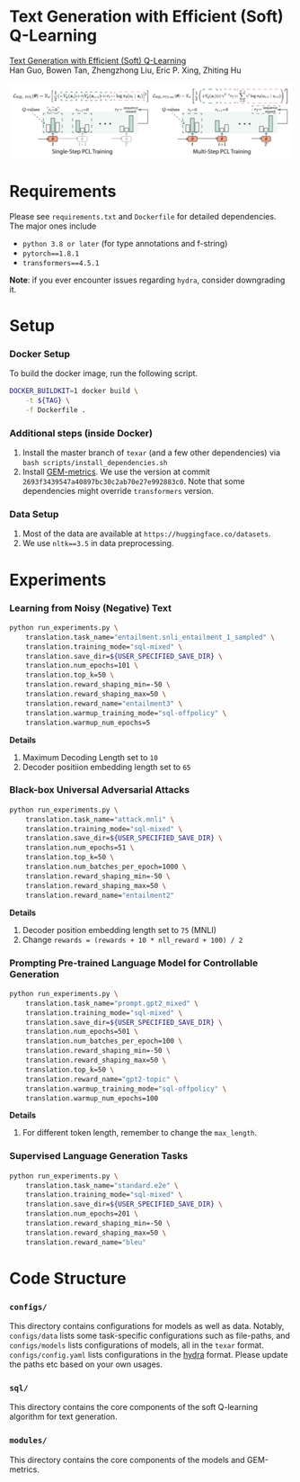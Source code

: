 # Text Generation with Efficient (Soft) Q-Learning

[Text Generation with Efficient (Soft) Q-Learning](https://arxiv.org/abs/2106.07704)  
Han Guo, Bowen Tan, Zhengzhong Liu, Eric P. Xing, Zhiting Hu

![main](figs/main.png)

# Requirements
Please see `requirements.txt` and `Dockerfile` for detailed dependencies. The major ones include
- `python 3.8 or later` (for type annotations and f-string)
- `pytorch==1.8.1`
- `transformers==4.5.1`

**Note**: if you ever encounter issues regarding `hydra`, consider downgrading it.

# Setup
### Docker Setup
To build the docker image, run the following script.

```bash
DOCKER_BUILDKIT=1 docker build \
    -t ${TAG} \
    -f Dockerfile .
```

### Additional steps (inside Docker)
1. Install the master branch of `texar` (and a few other dependencies) via `bash scripts/install_dependencies.sh`
2. Install [GEM-metrics](https://github.com/GEM-benchmark/GEM-metrics). We use the version at commit `2693f3439547a40897bc30c2ab70e27e992883c0`. Note that some dependencies might override `transformers` version.

### Data Setup
1. Most of the data are available at `https://huggingface.co/datasets`.
2. We use `nltk==3.5` in data preprocessing.

# Experiments
###  Learning from Noisy (Negative) Text

```bash
python run_experiments.py \
    translation.task_name="entailment.snli_entailment_1_sampled" \
    translation.training_mode="sql-mixed" \
    translation.save_dir=${USER_SPECIFIED_SAVE_DIR} \
    translation.num_epochs=101 \
    translation.top_k=50 \
    translation.reward_shaping_min=-50 \
    translation.reward_shaping_max=50 \
    translation.reward_name="entailment3" \
    translation.warmup_training_mode="sql-offpolicy" \
    translation.warmup_num_epochs=5
```

**Details**
1. Maximum Decoding Length set to `10`
2. Decoder positiion embedding length set to `65`

### Black-box Universal Adversarial Attacks

```bash
python run_experiments.py \
    translation.task_name="attack.mnli" \
    translation.training_mode="sql-mixed" \
    translation.save_dir=${USER_SPECIFIED_SAVE_DIR} \
    translation.num_epochs=51 \
    translation.top_k=50 \
    translation.num_batches_per_epoch=1000 \
    translation.reward_shaping_min=-50 \
    translation.reward_shaping_max=50 \
    translation.reward_name="entailment2"
```

**Details**
1. Decoder position embedding length set to `75` (MNLI)
2. Change `rewards = (rewards + 10 * nll_reward + 100) / 2`

### Prompting Pre-trained Language Model for Controllable Generation
```bash
python run_experiments.py \
    translation.task_name="prompt.gpt2_mixed" \
    translation.training_mode="sql-mixed" \
    translation.save_dir=${USER_SPECIFIED_SAVE_DIR} \
    translation.num_epochs=501 \
    translation.num_batches_per_epoch=100 \
    translation.reward_shaping_min=-50 \
    translation.reward_shaping_max=50 \
    translation.top_k=50 \
    translation.reward_name="gpt2-topic" \
    translation.warmup_training_mode="sql-offpolicy" \
    translation.warmup_num_epochs=100
```

**Details**
1. For different token length, remember to change the `max_length`.

### Supervised Language Generation Tasks
```bash
python run_experiments.py \
    translation.task_name="standard.e2e" \
    translation.training_mode="sql-mixed" \
    translation.save_dir=${USER_SPECIFIED_SAVE_DIR} \
    translation.num_epochs=201 \
    translation.reward_shaping_min=-50 \
    translation.reward_shaping_max=50 \
    translation.reward_name="bleu"
```

# Code Structure

### `configs/`
This directory contains configurations for models as well as data. Notably, `configs/data` lists some task-specific configurations such as file-paths, and `configs/models` lists configurations of models, all in the `texar` format. `configs/config.yaml` lists configurations in the [hydra](https://github.com/facebookresearch/hydra) format. Please update the paths etc based on your own usages.

### `sql/`
This directory contains the core components of the soft Q-learning algorithm for text generation.

### `modules/`
This directory contains the core components of the models and GEM-metrics.